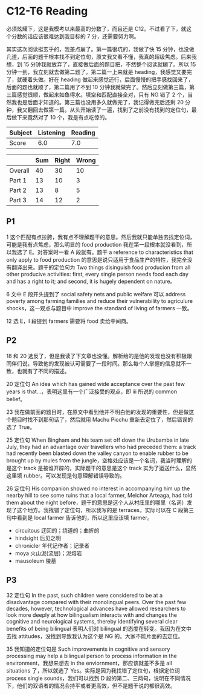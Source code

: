 # C12-T6 Reading

必须炫耀下，这是我模考以来最高的分数了，而且还是 C12。不过看了下，就这个分数的话应该很难达到我目标的 7 分，还需要努力啊。

其实这次阅读挺玄乎的，我差点崩了。第一篇很坑的，我做了快 15 分钟，也没做几道，后面的题干根本找不到定位句，原文我又看不懂，我真的超级焦虑。后来我想，到 15 分钟我就放弃了，直接做后面的题目把，不然整个阅读就糊了。所以 15 分钟一到，我立刻就去做第二题了。第二篇一上来就是 heading，我感觉又要完了，就硬着头做。好在 heading 做起来感觉还行，后面慢慢的把手感找回来了，后面的题也就顺了，第二篇用了不到 10 分钟我就做完了。然后立刻做第三篇，第三篇感觉很顺，做起来如鱼得水。填空和匹配直接全对，只有 NG 错了 2 个，当然我也是后面才知道的。第三篇也没用多久就做完了，我记得做完后还剩 20 分钟，我又翻回去做第一篇。从头开始读了一遍，找到了之前没有找到的定位句，最后做下来竟然对了 10 个，我是有点吃惊的。

| Subject | Listening | Reading |
| ------- | --------- | ------- |
| Score   | 6.0       | 7.0     |

|         | Sum  | Right | Wrong |
| ------- | ---- | ----- | ----- |
| Overall | 40   | 30    | 10    |
| Part 1  | 13   | 10    | 3     |
| Part 2  | 13   | 8     | 5     |
| Part 3  | 14   | 12    | 2     |

## P1

1 这个匹配有点拉胯，我有点不理解题干的意思。然后我就只能单独去找定位词，可能是我有点焦虑，那么明显的 food production 我在第一段根本就没看到，所以我选了 E。对答案时一看 A 段就有。题干 a reference to characteristics that only apply to food production 的意思是说只适用于食品生产的特性，我完全没有翻译出来。题干的定位句为 Two things disinguish food producion from all other producive activities: first, every single person needs food each day and has a right to it; and second, it is hugely dependent on nature。

6 文中 E 段开头提到了 social safety nets and public welfare 可以 address poverty among farming families and reduce their vulnerability to agriculure shocks，这一观点与题目中 improve the standard of living of farmers 一致。

12 选 E，I 段提到 farmers 需要将 food 卖给中间商。

## P2

18 和 20 选反了，但是我读了下文章也没懂。解析给的是他的发现也没有积极跟同伴们说，导致他的发现被认可需要了一段时间。那么每个人掌握的信息就不一致，也就有了不同的描述。

20 定位句 An idea which has gained wide acceptance over the past few years is that...，表明这里有一个广泛接受的观点，即 iii 所说的 common belief。

23 我在做前面的题目时，在原文中看到他并不明白他的发现的重要性，但是做这个题目时找不到那句话了，然后就用 Machu Picchu 重新去定位了，然后错误的选了 True。

25 定位句 When Bingham and his team set off down the Urubamba in late July, they had an advantage over travellers who had preceded them: a track had recently been blasted down the valley canyon to enable rubber to be brought up by mules from the jungle，空格处应该是一个名词，我当时理解的是这个 track 是被谁开辟的，实际题干的意思是这个 track 实为了运送什么，显然这里填 rubber。可以发现是句意理解错误导致的。

26 定位句 His companion showed no interest in accompanying him up the nearby hill to see some ruins that a local farmer, Melchor Arteaga, had told them about the night before，题干的意思是这个人从村庄里的哪里（名词）发现了这个地方。我找错了定位句，所以我写的是 terraces，实际可以在 C 段第三句中看到是 local farmer 告诉他的，所以这里应该填 farmer。

- circuitous 迂回的；绕道的；曲折的
- hindsight 后见之明
- chronicler 年代记作者；记录者
- moya 火山泥(流层)；泥熔岩
- mausoleum 陵墓

## P3

32 定位句 In the past, such children were considered to be at a disadvantage compared with their monolingual peers. Over the past few decades, however, technological advances have allowed researchers to look more deeply at how bilingualism interacts with and changes the cognitive and neurological systems, thereby identifying several clear benefits of being bilingual 表明人们对 bilingual 的态度在转变。我因为在文中去找 attitudes，没找到导致我认为这个是 NG 的。大家不能片面的去定位。

35 我知道的定位句是 Such improvements in cognitive and sensory processing may help a bilingual person to process information in the environment，我想来想去 in the enviornment，那应该就差不多是 all situations 了，所以就选了 Yes。实际是因为我找错了定位句，根据定位词 process single sounds，我们可以找到 D 段的第二、三两句，说明在不同情况下，他们的双语者的情况会持平或者更高效，但不是题干说的都很高效。
